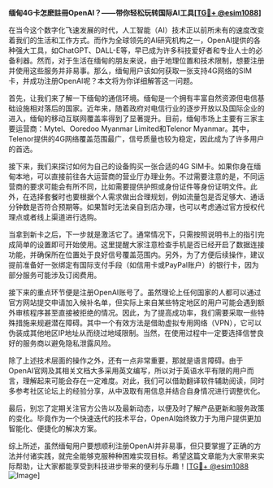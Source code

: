 **缅甸4G卡怎麽註冊OpenAI？——带你轻松玩转国际AI工具[[TG💪+ @esim1088](https://t.me/s/esim1088)]**

在当今这个数字化飞速发展的时代，人工智能（AI）技术正以前所未有的速度改变着我们的生活和工作方式。而作为全球领先的AI研究机构之一，OpenAI提供的各种强大工具，如ChatGPT、DALL-E等，早已成为许多科技爱好者和专业人士的必备利器。然而，对于生活在缅甸的朋友来说，由于地理位置和技术限制，想要注册并使用这些服务并非易事。那么，缅甸用户该如何获取一张支持4G网络的SIM卡，并成功注册OpenAI呢？本文将为你详细解答这一问题。

首先，让我们来了解一下缅甸的通信环境。缅甸是一个拥有丰富自然资源但电信基础设施相对落后的国家。近年来，随着政府对电信行业的逐步开放以及国际企业的进入，缅甸的移动互联网覆盖率得到了显著提升。目前，缅甸市场上主要有三家主要运营商：Mytel、Ooredoo Myanmar Limited和Telenor Myanmar。其中，Telenor提供的4G网络覆盖范围最广，信号质量也较为稳定，因此成为了许多用户的首选。

接下来，我们来探讨如何为自己的设备购买一张合适的4G SIM卡。如果你身在缅甸本地，可以直接前往各大运营商的营业厅办理业务。不过需要注意的是，不同运营商的要求可能会有所不同，比如需要提供护照或身份证件等身份证明文件。此外，在选择套餐时也要根据个人需求做出合理规划，例如流量包是否足够大、通话分钟数是否符合预期等。如果暂时无法亲自到店办理，也可以考虑通过官方授权代理点或者线上渠道进行选购。

当拿到新卡之后，下一步就是激活它了。通常情况下，只需按照说明书上的指引完成简单的设置即可开始使用。这里提醒大家注意检查手机是否已经开启了数据连接功能，并确保所在位置处于良好信号覆盖范围内。另外，为了方便后续操作，建议提前准备好一张绑定有国际支付手段（如信用卡或PayPal账户）的银行卡，因为部分服务可能涉及订阅费用。

接下来的重点环节便是注册OpenAI账号了。虽然理论上任何国家的人都可以通过官方网站提交申请加入候补名单，但实际上来自某些特定地区的用户可能会遇到额外审核程序甚至直接被拒绝的情况。因此，为了提高成功率，我们需要采取一些特殊措施来规避潜在障碍。其中一个有效方法是借助虚拟专用网络（VPN），它可以伪装成其他地区IP地址从而绕过地域限制。当然，在使用过程中一定要选择信誉良好的服务商以避免隐私泄露风险。

除了上述技术层面的操作之外，还有一点非常重要，那就是语言障碍。由于OpenAI官网及其相关文档大多采用英文编写，所以对于英语水平有限的用户而言，理解起来可能会存在一定难度。对此，我们可以借助翻译软件辅助阅读，同时多参考社区论坛上的经验分享，从中汲取有用信息并结合自身情况进行调整优化。

最后，别忘了定期关注官方公告以及最新动态，以便及时了解产品更新和服务政策的变化。毕竟作为一个快速迭代的技术平台，OpenAI始终致力于为用户提供更加智能化、便捷化的解决方案。

综上所述，虽然缅甸用户要想顺利注册OpenAI并非易事，但只要掌握了正确的方法并付诸实践，就完全能够克服种种困难实现目标。希望这篇文章能为大家带来实际帮助，让大家都能享受到科技进步带来的便利与乐趣！[[TG💪+ @esim1088](https://t.me/s/esim1088) ![Image](https://i.postimg.cc/4NQfJmqS/Snipaste-2025-05-13-00-14-12.png)]